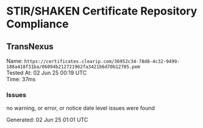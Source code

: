 # STIR/SHAKEN Certificate Repository Compliance

## TransNexus

Name: `https://certificates.clearip.com/36952c34-78d8-4c32-9499-188a418f31ba/06094b212721962fa3421b6d70b12705.pem`\
Tested At: 02 Jun 25 00:19 UTC\
Time: 37ms

### Issues

no warning, or error, or notice date level issues were found

Generated: 02 Jun 25 01:01 UTC